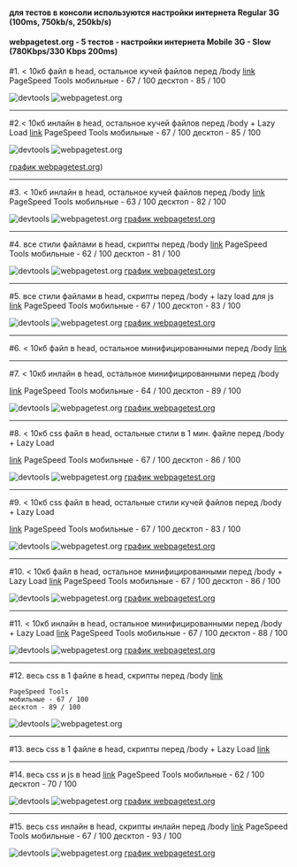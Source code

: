 #### для тестов в консоли используются настройки интернета Regular 3G (100ms, 750kb/s, 250kb/s)

#### webpagetest.org - 5 тестов - настройки интернета Mobile 3G - Slow (780Kbps/330 Kbps 200ms)



#1. < 10кб файл в head, остальное кучей файлов перед /body
[link](http://lab.depekour.com/frontend/4.php)
	PageSpeed Tools
	мобильные - 67 / 100 
	десктоп - 85 / 100 

![devtools](http://lab.depekour.com/frontend/results/2_1.PNG)
![webpagetest.org](http://lab.depekour.com/frontend/results/2_2.png)

<hr>


#2.< 10кб инлайн в head, остальное кучей файлов перед /body  + Lazy Load
[link](http://lab.depekour.com/frontend/5.php)
	PageSpeed Tools
	мобильные - 67 / 100 
	десктоп - 85 / 100 

![devtools](http://lab.depekour.com/frontend/results/7_1.PNG)
![webpagetest.org](http://lab.depekour.com/frontend/results/7_2.PNG)

[график webpagetest.org](http://lab.depekour.com/frontend/results/7_3.PNG))

<hr>

#3. < 10кб инлайн в head, остальное кучей файлов перед /body
[link](http://lab.depekour.com/frontend/10.php)
	PageSpeed Tools
	мобильные - 63 / 100 
	десктоп - 82 / 100 

![devtools](http://lab.depekour.com/frontend/results/3_1.PNG)
![webpagetest.org](http://lab.depekour.com/frontend/results/3_2.PNG)
[график webpagetest.org](http://lab.depekour.com/frontend/results/3_3.PNG)


<hr>

#4. все стили файлами в head, скрипты перед /body
[link](http://lab.depekour.com/frontend/8.php)
	PageSpeed Tools
	мобильные - 62 / 100 
	десктоп - 81 / 100 

![devtools](http://lab.depekour.com/frontend/results/4_1.PNG)
![webpagetest.org](http://lab.depekour.com/frontend/results/4_2.PNG)
[график webpagetest.org](http://lab.depekour.com/frontend/results/4_3.PNG)


<hr>

#5. все стили файлами в head, скрипты перед /body + lazy load для js
[link](http://lab.depekour.com/frontend/9.php)
	PageSpeed Tools
	мобильные - 67 / 100 
	десктоп - 83 / 100 

![devtools](http://lab.depekour.com/frontend/results/8_1.PNG)
![webpagetest.org](http://lab.depekour.com/frontend/results/8_2.PNG)
[график webpagetest.org](http://lab.depekour.com/frontend/results/8_3.PNG)


<hr>


#6. < 10кб файл в head, остальное минифицированными перед /body
[link](http://lab.depekour.com/frontend/2.php)


<hr>


#7. < 10кб инлайн в head, остальное минифицированными перед /body

[link](http://lab.depekour.com/frontend/13.php)
	PageSpeed Tools
	мобильные - 64 / 100 
	десктоп - 89 / 100 

![devtools](http://lab.depekour.com/frontend/results/10_1.PNG)
![webpagetest.org](http://lab.depekour.com/frontend/results/10_2.PNG)
[график webpagetest.org](http://lab.depekour.com/frontend/results/10_3.PNG)

<hr>

#8. < 10кб css файл в head, остальные стили в 1 мин. файле перед /body + Lazy Load

[link](http://lab.depekour.com/frontend/2.php)
	PageSpeed Tools
	мобильные - 67 / 100 
	десктоп - 86 / 100 

![devtools](http://lab.depekour.com/frontend/results/9_1.PNG)
![webpagetest.org](http://lab.depekour.com/frontend/results/9_2.PNG)
[график webpagetest.org](http://lab.depekour.com/frontend/results/9_3.PNG)


<hr>

#9. < 10кб css файл в head, остальные стили кучей файлов перед /body + Lazy Load

[link](http://lab.depekour.com/frontend/3.php)
	PageSpeed Tools
	мобильные - 67 / 100 
	десктоп - 83 / 100 

![devtools](http://lab.depekour.com/frontend/results/11_2.PNG)
![webpagetest.org](http://lab.depekour.com/frontend/results/11_1.PNG)
[график webpagetest.org](http://lab.depekour.com/frontend/results/11_3.PNG)



<hr>



#10. < 10кб файл в head, остальное минифицированными перед /body  + Lazy Load
[link](http://lab.depekour.com/frontend/14.php)
	PageSpeed Tools
	мобильные - 67 / 100 
	десктоп - 86 / 100 

![devtools](http://lab.depekour.com/frontend/results/12_1.PNG)
![webpagetest.org](http://lab.depekour.com/frontend/results/12_2.PNG)
[график webpagetest.org](http://lab.depekour.com/frontend/results/12_3.PNG)


<hr>




#11. < 10кб инлайн в head, остальное минифицированными перед /body  + Lazy Load
[link](http://lab.depekour.com/frontend/6.php)
	PageSpeed Tools
	мобильные - 67 / 100
	десктоп -  88 / 100

![devtools](http://lab.depekour.com/frontend/results/13_1.PNG)
![webpagetest.org](http://lab.depekour.com/frontend/results/13_2.PNG)
[график webpagetest.org](http://lab.depekour.com/frontend/results/13_3.PNG)


<hr>



#12. весь css в 1 файле в head, скрипты перед /body
[link](http://lab.depekour.com/frontend/1.php)

	PageSpeed Tools
	мобильные - 67 / 100 
	десктоп - 89 / 100 

![devtools](http://lab.depekour.com/frontend/results/1_1.PNG)
![webpagetest.org](http://lab.depekour.com/frontend/results/1_2.PNG)

<hr>



#13. весь css в 1 файле в head, скрипты перед /body  + Lazy Load
[link](http://lab.depekour.com/frontend/7.php)


<hr>


#14. весь css и js в head
[link](http://lab.depekour.com/frontend/12.php)
	PageSpeed Tools
	мобильные - 62 / 100 
	десктоп - 70 / 100 

![devtools](http://lab.depekour.com/frontend/results/6_1.PNG)
![webpagetest.org](http://lab.depekour.com/frontend/results/6_2.PNG)
[график webpagetest.org](http://lab.depekour.com/frontend/results/6_3.PNG)

<hr>


#15. весь css инлайн в head, скрипты инлайн перед /body
[link](http://lab.depekour.com/frontend/11.php)
	PageSpeed Tools
	мобильные - 67 / 100 
	десктоп - 93 / 100 

![devtools](http://lab.depekour.com/frontend/results/5_1.PNG)
![webpagetest.org](http://lab.depekour.com/frontend/results/5_2.PNG)
[график webpagetest.org](http://lab.depekour.com/frontend/results/5_3.PNG)